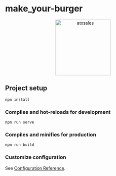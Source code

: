 # make_your-burger

 <div align="center">
    <img width="180px" src="./public/img/readme.png" alt="atxsales" />
  </div>

## Project setup
```
npm install
```

### Compiles and hot-reloads for development
```
npm run serve
```

### Compiles and minifies for production
```
npm run build
```

### Customize configuration
See [Configuration Reference](https://cli.vuejs.org/config/).
